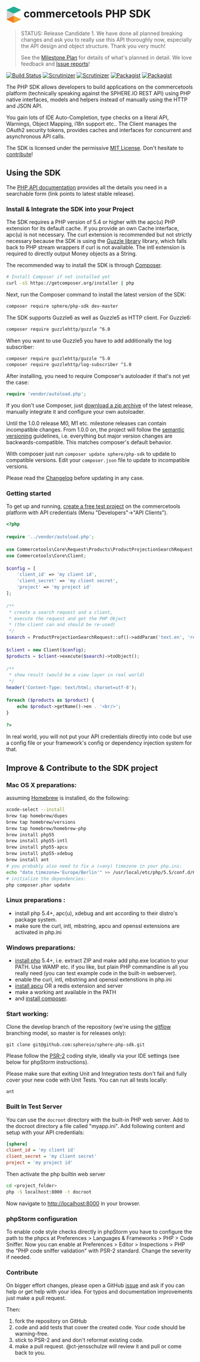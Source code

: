 # <img src="build/theme/resources/CT_cube_200px.png" width="40" align="center"></img> commercetools PHP SDK

>  STATUS: Release Candidate 1.  We have done all planned breaking changes and ask you to really use this API thoroughly now, especially the API design and object structure. Thank you very much!  
> 
> See the [Milestone Plan](https://github.com/sphereio/sphere-php-sdk/milestones?direction=desc&sort=completeness&state=open) for details of what's planned in detail. We love feedback and [Issue reports](https://github.com/sphereio/sphere-php-sdk/issues?q=is%3Aopen+is%3Aissue+sort%3Acreated-asc)!

[![Build Status](https://img.shields.io/travis/sphereio/sphere-php-sdk/master.svg?style=flat-square)](https://travis-ci.org/sphereio/sphere-php-sdk) [![Scrutinizer](https://img.shields.io/scrutinizer/g/sphereio/sphere-php-sdk.svg?style=flat-square)](https://scrutinizer-ci.com/g/sphereio/sphere-php-sdk/) [![Scrutinizer](https://img.shields.io/scrutinizer/coverage/g/sphereio/sphere-php-sdk.svg?style=flat-square)](https://scrutinizer-ci.com/g/sphereio/sphere-php-sdk/) [![Packagist](https://img.shields.io/packagist/v/sphere/php-sdk.svg?style=flat-square)](https://packagist.org/packages/sphere/php-sdk) [![Packagist](https://img.shields.io/packagist/dm/sphere/php-sdk.svg?style=flat-square)](https://packagist.org/packages/sphere/php-sdk)

The PHP SDK allows developers to build applications on the commercetools platform (technically speaking against the SPHERE.IO REST API) using PHP native interfaces, models and helpers instead of manually using the HTTP and JSON API. 

You gain lots of IDE Auto-Completion, type checks on a literal API, Warnings, Object Mapping, i18n support etc.. The Client manages the OAuth2 security tokens, provides caches and interfaces for concurrent and asynchronous API calls. 

The SDK is licensed under the permissive [MIT License](LICENSE). Don't hesitate to [contribute](#contribute)!


## Using the SDK

The [PHP API documentation](http://sphereio.github.io/sphere-php-sdk/docs/master) provides all the details you need in a searchable form (link points to latest stable release).

### Install & Integrate the SDK into your Project

The SDK requires a PHP version of 5.4 or higher with the apc(u) PHP extension for its default cache. If you provide an own Cache interface, apc(u) is not necessary.
The curl extension is recommended but not strictly necessary because the SDK is using the [Guzzle library](https://github.com/guzzle/guzzle) library, which falls back to PHP stream wrappers if curl is not available.
The intl extension is required to directly output Money objects as a String.

The recommended way to install the SDK is through [Composer](http://getcomposer.org).

```bash
# Install Composer if not installed yet
curl -sS https://getcomposer.org/installer | php
```

Next, run the Composer command to install the latest version of the SDK:

```bash
composer require sphere/php-sdk dev-master
```

The SDK supports Guzzle6 as well as Guzzle5 as HTTP client. For Guzzle6:

```bash
composer require guzzlehttp/guzzle ^6.0
```

When you want to use Guzzle5 you have to add additionally the log subscriber:

```bash
composer require guzzlehttp/guzzle ^5.0
composer require guzzlehttp/log-subscriber ^1.0
```

After installing, you need to require Composer's autoloader if that's not yet the case:

```php
require 'vendor/autoload.php';
```

If you don't use Composer, just [download a zip archive](https://github.com/sphereio/sphere-php-sdk/archive/master.zip) of the latest release, manually integrate it and configure your own autoloader.

Until the 1.0.0 release M0, M1 etc. milestone releases can contain incompatible changes.  From 1.0.0 on, the project will follow the [semantic versioning](http://semver.org) guidelines, i.e. everything but major version changes are backwards-compatible. This matches composer's default behavior.

With composer just run `composer update sphere/php-sdk` to update to compatible versions. Edit your `composer.json` file to update to incompatible versions.

Please read the [Changelog](CHANGELOG.md) before updating in any case.

### Getting started

To get up and running, [create a free test project](http://admin.sphere.io) on the commercetools platform with API credentials (Menu "Developers"->"API Clients").

```php
<?php

require '../vendor/autoload.php';

use Commercetools\Core\Request\Products\ProductProjectionSearchRequest;
use Commercetools\Core\Client;

$config = [
    'client_id' => 'my client id',
    'client_secret' => 'my client secret',
    'project' => 'my project id'
];

/**
 * create a search request and a client,
 * execute the request and get the PHP Object
 * (the client can and should be re-used)
 */
$search = ProductProjectionSearchRequest::of()->addParam('text.en', 'red');

$client = new Client($config);
$products = $client->execute($search)->toObject();

/**
 * show result (would be a view layer in real world)
 */
header('Content-Type: text/html; charset=utf-8');

foreach ($products as $product) {
    echo $product->getName()->en . '<br/>';
}

?>
```

In real world, you will not put your API credentials directly into code but use a config file or your framework's config or dependency injection system for that.

## Improve & Contribute to the SDK project

### Mac OS X preparations:
assuming [Homebrew](http://brew.sh) is installed, do the following:

```sh
xcode-select --install
brew tap homebrew/dupes
brew tap homebrew/versions
brew tap homebrew/homebrew-php
brew install php55
brew install php55-intl
brew install php55-apcu
brew install php55-xdebug
brew install ant
# you probably also need to fix a (=any) timezone in your php.ini:
echo "date.timezone='Europe/Berlin'" >> /usr/local/etc/php/5.5/conf.d/60-user.ini
# initialize the dependencies:
php composer.phar update
```

### Linux preparations :
 * install php 5.4+, apc(u), xdebug and ant according to their distro's package system. 
 * make sure the curl, intl, mbstring, apcu and openssl extensions are activated in php.ini

### Windows preparations:
 * [install php](http://windows.php.net/download/) 5.4+, i.e. extract ZIP and make add php.exe location to your PATH. Use WAMP etc. if you like, but plain PHP commandline is all you really need (you can test example code in the built-in webserver).
 * enable the curl, intl, mbstring and openssl extenstions in php.ini
 * [install apcu](http://robert-rusu.blogspot.de/2014/06/install-apcu-on-windows.html) OR a redis extension and server
 * make a working ant available in the PATH 
 * and [install composer](https://getcomposer.org/doc/00-intro.md#installation-windows). 

### Start working:

Clone the develop branch of the repository (we're using the [gitflow](http://nvie.com/posts/a-successful-git-branching-model/) branching model, so master is for releases only):

```
git clone git@github.com:sphereio/sphere-php-sdk.git
```

Please follow the [PSR-2](http://www.php-fig.org/psr/psr-2/) coding style, ideally via your IDE settings (see below for phpStorm instructions).

Please make sure that exiting Unit and Integration tests don't fail and fully cover your new code with Unit Tests. You can run all tests locally:

```
ant
```

### Built In Test Server

You can use the `docroot` directory with the built-in PHP web server. Add to the docroot directory a file called "myapp.ini". Add following content and setup with your API credentials:

```ini
[sphere]
client_id = 'my client id'
client_secret = 'my client secret'
project = 'my project id'
```

Then activate the php builtin web server

```sh
cd <project_folder>
php -S localhost:8000 -t docroot
```

Now navigate to [http://localhost:8000](http://localhost:8000) in your browser.

### phpStorm configuration

To enable code style checks directly in phpStorm you have to configure the path to the phpcs at Preferences > Languages & Frameworks > PHP > Code Sniffer.
Now you can enable at Preferences > Editor > Inspections > PHP the "PHP code sniffer validation" with PSR-2 standard. Change the severity if needed.


### <a name="contribute"></a>Contribute

On bigger effort changes, please open a GitHub [issue](issues) and ask if you can help or get help with your idea. For typos and documentation improvements just make a pull request.

Then:

 1. fork the repository on GitHub
 2. code and add tests that cover the created code. Your code should be warning-free.
 3. stick to PSR-2 and and don't reformat existing code.
 4. make a pull request.  @ct-jensschulze will review it and pull or come back to you.




